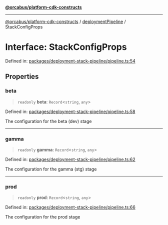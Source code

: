 [**@orcabus/platform-cdk-constructs**](../../../../README.md)

***

[@orcabus/platform-cdk-constructs](../../../../README.md) / [deploymentPipeline](../README.md) / StackConfigProps

# Interface: StackConfigProps

Defined in: [packages/deployment-stack-pipeline/pipeline.ts:54](https://github.com/OrcaBus/platform-cdk-constructs/blob/f32b67f3286f201d56d0d44eb040dea7b253bf65/packages/deployment-stack-pipeline/pipeline.ts#L54)

## Properties

### beta

> `readonly` **beta**: `Record`\<`string`, `any`\>

Defined in: [packages/deployment-stack-pipeline/pipeline.ts:58](https://github.com/OrcaBus/platform-cdk-constructs/blob/f32b67f3286f201d56d0d44eb040dea7b253bf65/packages/deployment-stack-pipeline/pipeline.ts#L58)

The configuration for the beta (dev) stage

***

### gamma

> `readonly` **gamma**: `Record`\<`string`, `any`\>

Defined in: [packages/deployment-stack-pipeline/pipeline.ts:62](https://github.com/OrcaBus/platform-cdk-constructs/blob/f32b67f3286f201d56d0d44eb040dea7b253bf65/packages/deployment-stack-pipeline/pipeline.ts#L62)

The configuration for the gamma (stg) stage

***

### prod

> `readonly` **prod**: `Record`\<`string`, `any`\>

Defined in: [packages/deployment-stack-pipeline/pipeline.ts:66](https://github.com/OrcaBus/platform-cdk-constructs/blob/f32b67f3286f201d56d0d44eb040dea7b253bf65/packages/deployment-stack-pipeline/pipeline.ts#L66)

The configuration for the prod stage
